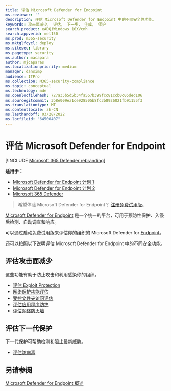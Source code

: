 ```yaml
---
title: 评估 Microsoft Defender for Endpoint
ms.reviewer: ''
description: 评估 Microsoft Defender for Endpoint 中的不同安全性功能。
keywords: 攻击面减少， 评估， 下一步， 生成， 保护
search.product: eADQiWindows 10XVcnh
search.appverid: met150
ms.prod: m365-security
ms.mktglfcycl: deploy
ms.sitesec: library
ms.pagetype: security
ms.author: macapara
author: mjcaparas
ms.localizationpriority: medium
manager: dansimp
audience: ITPro
ms.collection: M365-security-compliance
ms.topic: conceptual
ms.technology: mde
ms.openlocfilehash: 727a35b5d5b34fa567b399fcc81ccb0c05ded106
ms.sourcegitcommit: 3b8e009ea1ce928505b8fc3b8926021fb91155f3
ms.translationtype: MT
ms.contentlocale: zh-CN
ms.lasthandoff: 03/28/2022
ms.locfileid: "64500407"
---
```

# <a name="evaluate-microsoft-defender-for-endpoint"></a>评估 Microsoft Defender for Endpoint 

[!INCLUDE [Microsoft 365 Defender rebranding](../../includes/microsoft-defender.md)]

**适用于：**
- [Microsoft Defender for Endpoint 计划 1](https://go.microsoft.com/fwlink/?linkid=2154037)
- [Microsoft Defender for Endpoint 计划 2](https://go.microsoft.com/fwlink/?linkid=2154037)
- [Microsoft 365 Defender](https://go.microsoft.com/fwlink/?linkid=2118804)

> 希望体验 Microsoft Defender for Endpoint？ [注册免费试用版](https://signup.microsoft.com/create-account/signup?products=7f379fee-c4f9-4278-b0a1-e4c8c2fcdf7e&ru=https://aka.ms/MDEp2OpenTrial?ocid=docs-wdatp-enablesiem-abovefoldlink)。

[Microsoft Defender for Endpoint](https://go.microsoft.com/fwlink/?linkid=2154037) 是一个统一的平台，可用于预防性保护、入侵后检测、自动调查和响应。

可以通过启动免费试用版来评估你的组织的 Microsoft Defender for [Endpoint](https://signup.microsoft.com/create-account/signup?products=7f379fee-c4f9-4278-b0a1-e4c8c2fcdf7e&ru=https://aka.ms/MDEp2OpenTrial)。

还可以按照以下说明评估 Microsoft Defender for Endpoint 中的不同安全功能。

## <a name="evaluate-attack-surface-reduction"></a>评估攻击面减少

这些功能有助于防止攻击和利用感染你的组织。

- [评估 Exploit Protection](./evaluate-exploit-protection.md)
- [网络保护功能评估](./evaluate-exploit-protection.md)
- [受控文件夹访问评估](./evaluate-controlled-folder-access.md)
- [评估应用程序防护](/windows/security/threat-protection/microsoft-defender-application-guard/test-scenarios-md-app-guard)
- [评估网络防火墙](/windows/security/threat-protection/windows-firewall/evaluating-windows-firewall-with-advanced-security-design-examples)

## <a name="evaluate-next-generation-protection"></a>评估下一代保护

下一代保护可帮助检测和阻止最新威胁。

- [评估防病毒](/windows/security/threat-protection/microsoft-defender-antivirus/evaluate-microsoft-defender-antivirus)

## <a name="see-also"></a>另请参阅

[Microsoft Defender for Endpoint 概述](microsoft-defender-endpoint.md)
